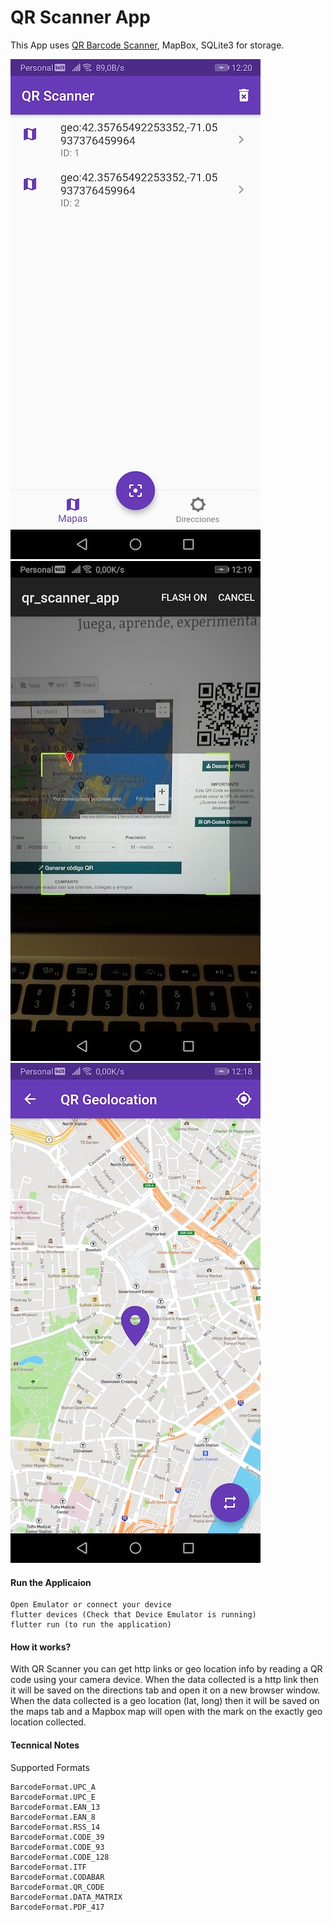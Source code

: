 # QR Scanner App

This App uses [QR Barcode Scanner](https://github.com/dm77/barcodescanner), MapBox, SQLite3 for storage.

![](screenshots/screenshot_home.jpg)
![](screenshots/screenshot_scanner.jpg)
![](screenshots/screenshot_map.jpg)

#### Run the Applicaion

```
Open Emulator or connect your device
flutter devices (Check that Device Emulator is running)
flutter run (to run the application)
```

#### How it works?

With QR Scanner you can get http links or geo location info by reading a QR code using your camera device.
When the data collected is a http link then it will be saved on the directions tab and open it on a new browser window.
When the data collected is a geo location (lat, long) then it will be saved on the maps tab and a Mapbox map will open with the mark on the exactly geo location collected. 

#### Tecnnical Notes

Supported Formats
```
BarcodeFormat.UPC_A
BarcodeFormat.UPC_E
BarcodeFormat.EAN_13
BarcodeFormat.EAN_8
BarcodeFormat.RSS_14
BarcodeFormat.CODE_39
BarcodeFormat.CODE_93
BarcodeFormat.CODE_128
BarcodeFormat.ITF
BarcodeFormat.CODABAR
BarcodeFormat.QR_CODE
BarcodeFormat.DATA_MATRIX
BarcodeFormat.PDF_417
```
